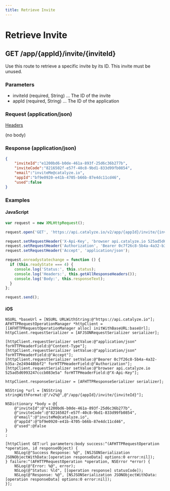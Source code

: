 ```yaml
---
title: Retrieve Invite
---
```


# Retrieve Invite

## GET /app/{appId}/invite/{inviteId}
Use this route to retrieve a specific invite by its ID. This invite must be unused.

### Parameters

* inviteId (required, String) ... The ID of the invite
* appId (required, String) ... The ID of the application

### Request (application/json)

[Headers](/baas/api-reference/overview/headers/)

(no body)
### Response (application/json)

```json
{
    "inviteId":"e1200bd6-b0de-461a-893f-25d6c36b277b",
    "inviteCode":"8216502f-e57f-40c8-9bd1-833d99fb0854",
    "email":"inviteMe@catalyze.io",
    "appId":"bf9e0920-e41b-4705-b66b-87e4dc11cd46",
    "used":false
}
```

### Examples

#### JavaScript

```javascript
var request = new XMLHttpRequest();

request.open('GET', 'https://api.catalyze.io/v2/app/{appId}/invite/{inviteId}');

request.setRequestHeader('X-Api-Key', 'browser api.catalyze.io 525ad5d6993247cccb083e5a');
request.setRequestHeader('Authorization', 'Bearer 0c7f26c8-5b4a-4a32-b35a-2e249448bbf2');
request.setRequestHeader('Accept', 'application/json');

request.onreadystatechange = function () {
  if (this.readyState === 4) {
    console.log('Status:', this.status);
    console.log('Headers:', this.getAllResponseHeaders());
    console.log('Body:', this.responseText);
  }
};

request.send();
```


#### iOS

```objc
NSURL *baseUrl = [NSURL URLWithString:@"https://api.catalyze.io"];
AFHTTPRequestOperationManager *httpClient = [[AFHTTPRequestOperationManager alloc] initWithBaseURL:baseUrl];
httpClient.requestSerializer = [AFJSONRequestSerializer serializer];

[httpClient.requestSerializer setValue:@"application/json" forHTTPHeaderField:@"Content-Type"];
[httpClient.requestSerializer setValue:@"application/json" forHTTPHeaderField:@"Accept"];
[httpClient.requestSerializer setValue:@"Bearer 0c7f26c8-5b4a-4a32-b35a-2e249448bbf2" forHTTPHeaderField:@"Authorization"];
[httpClient.requestSerializer setValue:@"browser api.catalyze.io 525ad5d6993247cccb083e5a" forHTTPHeaderField:@"X-Api-Key"];

httpClient.responseSerializer = [AFHTTPResponseSerializer serializer];

NSString *url = [NSString stringWithFormat:@"/v2%@",@"/app/{appId}/invite/{inviteId}"];

NSDictionary *body = @{
    @"inviteId":@"e1200bd6-b0de-461a-893f-25d6c36b277b",
    @"inviteCode":@"8216502f-e57f-40c8-9bd1-833d99fb0854",
    @"email":@"inviteMe@catalyze.io",
    @"appId":@"bf9e0920-e41b-4705-b66b-87e4dc11cd46",
    @"used":@false
}
;

[httpClient GET:url parameters:body success:^(AFHTTPRequestOperation *operation, id responseObject) {
    NSLog(@"Success Response: %@", [NSJSONSerialization JSONObjectWithData:[operation responseData] options:0 error:nil]);
} failure:^(AFHTTPRequestOperation *operation, NSError *error) {
    NSLog(@"Error: %@", error);
    NSLog(@"Status: %ld", [[operation response] statusCode]);
    NSLog(@"Response: %@", [NSJSONSerialization JSONObjectWithData:[operation responseData] options:0 error:nil]);
}];
```


